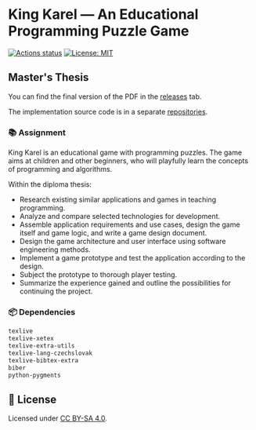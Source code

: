 # King Karel — An Educational Programming Puzzle Game

[![Actions status](https://github.com/tenhobi/masters-thesis/workflows/Build/badge.svg)](https://github.com/tenhobi/masters-thesis/actions)
[![License: MIT](https://img.shields.io/badge/license-CC%20BY--SA%204.0-blue.svg)](https://creativecommons.org/licenses/by-sa/4.0)

## Master's Thesis

You can find the final version of the PDF in the [releases][] tab.

The implementation source code is in a separate [repositories][code-repositories].

### 📚 Assignment

King Karel is an educational game with programming puzzles. The game aims at children and other beginners, who will playfully learn the concepts of programming and algorithms.

Within the diploma thesis:
- Research existing similar applications and games in teaching programming.
- Analyze and compare selected technologies for development.
- Assemble application requirements and use cases, design the game itself and game logic, and write a game design document.
- Design the game architecture and user interface using software engineering methods.
- Implement a game prototype and test the application according to the design.
- Subject the prototype to thorough player testing.
- Summarize the experience gained and outline the possibilities for continuing the project.

### 📦 Dependencies

```txt
texlive
texlive-xetex
texlive-extra-utils
texlive-lang-czechslovak
texlive-bibtex-extra
biber
python-pygments
```

## 📃 License

Licensed under [CC BY-SA 4.0](LICENSE).

[code-repositories]: https://github.com/kingkareldev
[releases]: https://github.com/tenhobi/masters-thesis/releases
